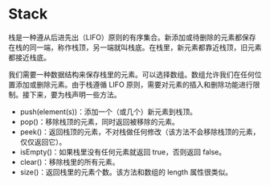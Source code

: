 # Stack

栈是一种遵从后进先出（LIFO）原则的有序集合。新添加或待删除的元素都保存在栈的同一端，称作栈顶，另一端就叫栈底。在栈里，新元素都靠近栈顶，旧元素都接近栈底。

我们需要一种数据结构来保存栈里的元素。可以选择数组。数组允许我们在任何位置添加或删除元素。由于栈遵循 LIFO 原则，需要对元素的插入和删除功能进行限制。接下来，要为栈声明一些方法。

- push(element(s))：添加一个（或几个）新元素到栈顶。
- pop()：移除栈顶的元素，同时返回被移除的元素。
- peek()：返回栈顶的元素，不对栈做任何修改（该方法不会移除栈顶的元素，仅仅返回它）。
- isEmpty()：如果栈里没有任何元素就返回 true，否则返回 false。
- clear()：移除栈里的所有元素。
- size()：返回栈里的元素个数。该方法和数组的 length 属性很类似。
